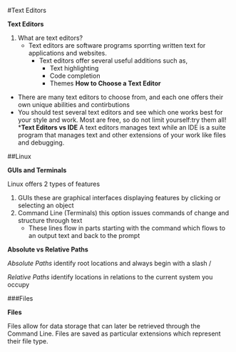 #Text Editors

**Text Editors**
1. What are text editors?
    - Text editors are software programs sporrting written text for applications and websites.
      - Text editors offer several useful additions such as,
        - Text highlighting
        - Code completion
        - Themes
**How to Choose a Text Editor**
  - There are many text editors to choose from, and each one offers their own unique abilities and contirbutions
  - You should test several text editors and see which one works best for your style and work. Most are free, so do not limit yourself:try them all!
  ***Text Editors vs IDE**
  A text editors manages text while an IDE is a suite program that manages text and other extensions of your work like files and debugging. 
  
  ##Linux
  
  **GUIs and Terminals**
  
  Linux offers 2 types of features
  1. GUIs these are graphical interfaces displaying features by clicking or selecting an object
  2. Command Line (Terminals) this option issues commands of change and structure through text
        - These lines flow in parts starting with the command which flows to an output text and back to the prompt
        
**Absolute vs Relative Paths**

  *Absolute Paths* identify root locations and always begin with a slash /
  
  *Relative Paths* identify locations in relations to the current system you occupy
  
  ###Files
  
  **Files**
  
  Files allow for data storage that can later be retrieved through the Command Line. Files are saved as particular extensions which represent their file type. 
